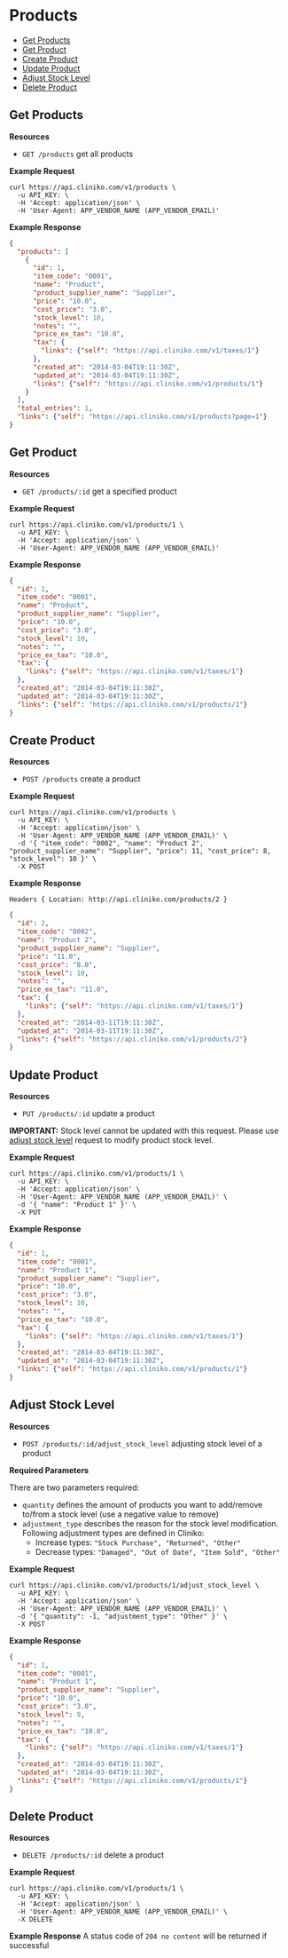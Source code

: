 Products
============
* [Get Products](#get-products "This will return all products.")
* [Get Product](#get-product "This will return a specified product.")
* [Create Product](#create-product "This will create a product.")
* [Update Product](#update-product "This will update a product.")
* [Adjust Stock Level](#adjust-stock-level "This will modify product stock level.")
* [Delete Product](#delete-product "This will delete a product.")


Get Products
----------------

**Resources**
* ```GET /products``` get all products

**Example Request**
```shell
curl https://api.cliniko.com/v1/products \
  -u API_KEY: \
  -H 'Accept: application/json' \
  -H 'User-Agent: APP_VENDOR_NAME (APP_VENDOR_EMAIL)'
```

**Example Response**
```json
{
  "products": [
    {
      "id": 1,
      "item_code": "0001",
      "name": "Product",
      "product_supplier_name": "Supplier",
      "price": "10.0",
      "cost_price": "3.0",
      "stock_level": 10,
      "notes": "",
      "price_ex_tax": "10.0",
      "tax": {
        "links": {"self": "https://api.cliniko.com/v1/taxes/1"}
      },
      "created_at": "2014-03-04T19:11:30Z",
      "updated_at": "2014-03-04T19:11:30Z",
      "links": {"self": "https://api.cliniko.com/v1/products/1"}
    }
  ],
  "total_entries": 1,
  "links": {"self": "https://api.cliniko.com/v1/products?page=1"}
}
```

Get Product
------------

**Resources**
* ```GET /products/:id``` get a specified product

**Example Request**
```shell
curl https://api.cliniko.com/v1/products/1 \
  -u API_KEY: \
  -H 'Accept: application/json' \
  -H 'User-Agent: APP_VENDOR_NAME (APP_VENDOR_EMAIL)'
```

**Example Response**
```json
{
  "id": 1,
  "item_code": "0001",
  "name": "Product",
  "product_supplier_name": "Supplier",
  "price": "10.0",
  "cost_price": "3.0",
  "stock_level": 10,
  "notes": "",
  "price_ex_tax": "10.0",
  "tax": {
    "links": {"self": "https://api.cliniko.com/v1/taxes/1"}
  },
  "created_at": "2014-03-04T19:11:30Z",
  "updated_at": "2014-03-04T19:11:30Z",
  "links": {"self": "https://api.cliniko.com/v1/products/1"}
}
```

Create Product
----------------
**Resources**
* ```POST /products``` create a product

**Example Request**
```shell
curl https://api.cliniko.com/v1/products \
  -u API_KEY: \
  -H 'Accept: application/json' \
  -H 'User-Agent: APP_VENDOR_NAME (APP_VENDOR_EMAIL)' \
  -d '{ "item_code": "0002", "name": "Product 2", "product_supplier_name": "Supplier", "price": 11, "cost_price": 8, "stock_level": 10 }' \
  -X POST
```
**Example Response**
```
Headers { Location: http://api.cliniko.com/products/2 }
```
```json
{
  "id": 2,
  "item_code": "0002",
  "name": "Product 2",
  "product_supplier_name": "Supplier",
  "price": "11.0",
  "cost_price": "8.0",
  "stock_level": 10,
  "notes": "",
  "price_ex_tax": "11.0",
  "tax": {
    "links": {"self": "https://api.cliniko.com/v1/taxes/1"}
  },
  "created_at": "2014-03-11T19:11:30Z",
  "updated_at": "2014-03-11T19:11:30Z",
  "links": {"self": "https://api.cliniko.com/v1/products/2"}
}
```

Update Product
----------------
**Resources**
* ```PUT /products/:id``` update a product

**IMPORTANT:** Stock level cannot be updated with this request. Please use [adjust stock level](#adjust-stock-level "This will modify product stock level.") request to modify product stock level.

**Example Request**
```shell
curl https://api.cliniko.com/v1/products/1 \
  -u API_KEY: \
  -H 'Accept: application/json' \
  -H 'User-Agent: APP_VENDOR_NAME (APP_VENDOR_EMAIL)' \
  -d '{ "name": "Product 1" }' \
  -X PUT
```
**Example Response**
```json
{
  "id": 1,
  "item_code": "0001",
  "name": "Product 1",
  "product_supplier_name": "Supplier",
  "price": "10.0",
  "cost_price": "3.0",
  "stock_level": 10,
  "notes": "",
  "price_ex_tax": "10.0",
  "tax": {
    "links": {"self": "https://api.cliniko.com/v1/taxes/1"}
  },
  "created_at": "2014-03-04T19:11:30Z",
  "updated_at": "2014-03-04T19:11:30Z",
  "links": {"self": "https://api.cliniko.com/v1/products/1"}
}
```

Adjust Stock Level
----------------
**Resources**
* ```POST /products/:id/adjust_stock_level``` adjusting stock level of a product

**Required Parameters**

There are two parameters required:
* `quantity` defines the amount of products you want to add/remove to/from a stock level (use a negative value to remove)
* `adjustment_type` describes the reason for the stock level modification. Following adjustment types are defined in Cliniko:
  * Increase types: `"Stock Purchase", "Returned", "Other"`
  * Decrease types: `"Damaged", "Out of Date", "Item Sold", "Other"`


**Example Request**
```shell
curl https://api.cliniko.com/v1/products/1/adjust_stock_level \
  -u API_KEY: \
  -H 'Accept: application/json' \
  -H 'User-Agent: APP_VENDOR_NAME (APP_VENDOR_EMAIL)' \
  -d '{ "quantity": -1, "adjustment_type": "Other" }' \
  -X POST
```
**Example Response**
```json
{
  "id": 1,
  "item_code": "0001",
  "name": "Product 1",
  "product_supplier_name": "Supplier",
  "price": "10.0",
  "cost_price": "3.0",
  "stock_level": 9,
  "notes": "",
  "price_ex_tax": "10.0",
  "tax": {
    "links": {"self": "https://api.cliniko.com/v1/taxes/1"}
  },
  "created_at": "2014-03-04T19:11:30Z",
  "updated_at": "2014-03-04T19:11:30Z",
  "links": {"self": "https://api.cliniko.com/v1/products/1"}
}
```

Delete Product
----------------
**Resources**
* ```DELETE /products/:id``` delete a product

**Example Request**
```shell
curl https://api.cliniko.com/v1/products/1 \
  -u API_KEY: \
  -H 'Accept: application/json' \
  -H 'User-Agent: APP_VENDOR_NAME (APP_VENDOR_EMAIL)' \
  -X DELETE
```
**Example Response**
A status code of `204 no content` will be returned if successful

